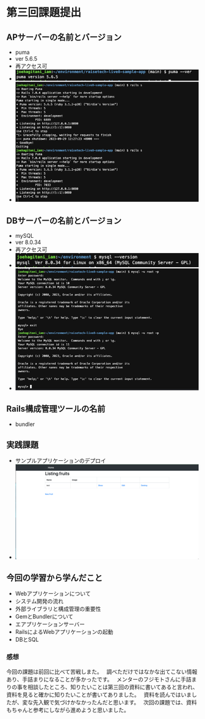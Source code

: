 # 第三回課題提出
## APサーバーの名前とバージョン
- puma
- ver 5.6.5
- 再アクセス可
- ![puma.version](/img/puma.version.png) 
- ![puma](/img/puma.png)
## DBサーバーの名前とバージョン
- mySQL
- ver 8.0.34
- 再アクセス可
- ![mysql.version](/img/mysql.version.png)
- ![mysql](/img/mysql.png)
## Rails構成管理ツールの名前
- bundler
## 実践課題
- サンプルアプリケーションのデプロイ
- ![sampleapp](/img/sampleapp.png)
## 今回の学習から学んだこと
- Webアプリケーションについて
- システム開発の流れ
- 外部ライブラリと構成管理の重要性
- GemとBundlerについて
- エアプリケーションサーバー
- RailsによるWebアプリケーションの起動
- DBとSQL
### 感想
今回の課題は前回に比べて苦戦しまた。　
調べただけではなかな出てこない情報あり、手詰まりになることが多かったです。　
メンターのフジモトさんに手詰まりの事を相談したところ、知りたいことは第三回の資料に書いてあると言われ、資料を見ると確かに知りたいことが書いてありました。　
資料を読んではいましたが、変な先入観で気づけかなかったんだと思います。　
次回の課題では、資料もちゃんと参考にしながら進めようと思いました。　



